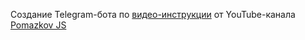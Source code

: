 Создание Telegram-бота по [видео-инструкции](https://www.youtube.com/watch?v=q-AFR0D7Vuw) от YouTube-канала [Pomazkov JS](https://www.youtube.com/@pomazkovjs)
